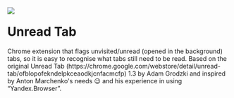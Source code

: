 <img src="https://github.com/stanislawru/unread-tab/raw/master/icons/unreadtab128.png" align="left">
<h1>Unread Tab</h1>
<p>Chrome extension that flags unvisited/unread (opened in the background) tabs, so it is easy to recognise what tabs still need to be read. Based on the original Unread Tab (https://chrome.google.com/webstore/detail/unread-tab/ofblopofekndelpkceaodkjcnfacmcfp) 1.3 by Adam Grodzki and inspired by Anton Marchenko's needs 😉 and his experience in using “Yandex.Browser”.</p>
